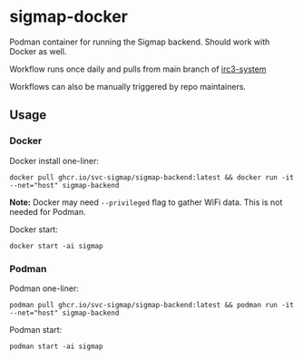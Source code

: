 # sigmap-docker

Podman container for running the Sigmap backend. Should work with Docker as well.

Workflow runs once daily and pulls from main branch of [irc3-system](https://github.com/SVC-Sigmap/irc3-system)

Workflows can also be manually triggered by repo maintainers.

## Usage

### Docker

Docker install one-liner:

```
docker pull ghcr.io/svc-sigmap/sigmap-backend:latest && docker run -it --net="host" sigmap-backend
```
**Note:** Docker may need `--privileged` flag to gather WiFi data. This is not needed for Podman.

Docker start:
```
docker start -ai sigmap
```

### Podman


Podman one-liner:
```
podman pull ghcr.io/svc-sigmap/sigmap-backend:latest && podman run -it --net="host" sigmap-backend
```
Podman start:
```
podman start -ai sigmap
```
